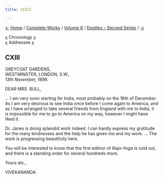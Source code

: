 ```yaml
---
title: CXIII

---
```

<div>

[←](112_mary.htm) [Home](../../../index.htm) /
[Complete-Works](../../complete_works.htm) / [Volume
6](../volume_6_contents.htm) / [Epistles – Second
Series](epistles_second_series_contents.htm) / [→](114_lalaji.htm)

  

[«](../../volume_5/epistles_first_series/071_alasinga.htm) Chronology
[»](../../volume_5/epistles_first_series/072_alasinga.htm)  
[«](111_mrs_bull.htm) Addressee [»](114_lalaji.htm)

## CXIII

GREYCOAT GARDENS,  
WESTMINSTER, LONDON, S.W.,  
*13th November, 1896*.

DEAR MRS. BULL,

... I am very soon starting for India, most probably on the 16th of
December. As I am very desirous to see India once before I come again to
America, and as I have arranged to take several friends from England
with me to India, it is impossible for me to go to America on my way,
however I might have liked it.

Dr. Janes is doing splendid work indeed. I can hardly express my
gratitude for the many kindnesses and the help he has given me and my
work. ... The work is progressing beautifully here.

You will be interested to know that the first edition of *Raja-Yoga* is
sold out, and there is a standing order for several hundreds more. 

Yours etc.,

VIVEKANANDA.

</div>
